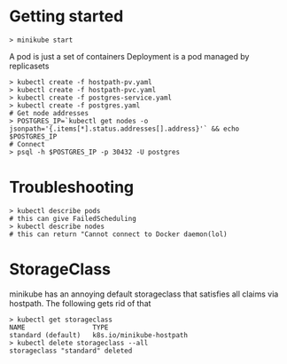 # Getting started

```
> minikube start
```
A pod is just a set of containers
Deployment is a pod managed by replicasets


```
> kubectl create -f hostpath-pv.yaml
> kubectl create -f hostpath-pvc.yaml
> kubectl create -f postgres-service.yaml
> kubectl create -f postgres.yaml
# Get node addresses
> POSTGRES_IP=`kubectl get nodes -o jsonpath='{.items[*].status.addresses[].address}'` && echo $POSTGRES_IP
# Connect
> psql -h $POSTGRES_IP -p 30432 -U postgres
```
# Troubleshooting
```
> kubectl describe pods
# this can give FailedScheduling
> kubectl describe nodes
# this can return "Cannot connect to Docker daemon(lol)
```

# StorageClass

minikube has an annoying default storageclass that satisfies all claims via hostpath. The following gets rid of that
```
> kubectl get storageclass
NAME                 TYPE
standard (default)   k8s.io/minikube-hostpath
> kubectl delete storageclass --all
storageclass "standard" deleted
```
